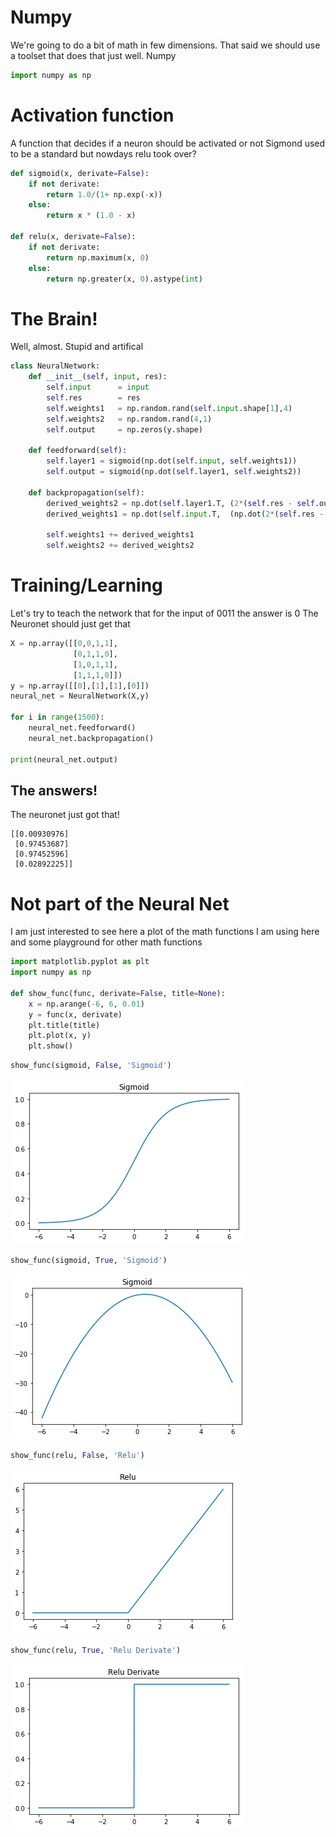 # Numpy

We're going to do a bit of math in few dimensions.
That said we should use a toolset that does that just well. Numpy

```python
import numpy as np
```

# Activation function

A function that decides if a neuron should be activated or not
Sigmond used to be a standard but nowdays relu took over?


```python
def sigmoid(x, derivate=False):
    if not derivate:
        return 1.0/(1+ np.exp(-x))
    else:
        return x * (1.0 - x)

def relu(x, derivate=False):
    if not derivate:
        return np.maximum(x, 0)
    else:
        return np.greater(x, 0).astype(int)
```

# The Brain!
Well, almost. Stupid and artifical

```python
class NeuralNetwork:
    def __init__(self, input, res):
        self.input      = input
        self.res        = res
        self.weights1   = np.random.rand(self.input.shape[1],4) 
        self.weights2   = np.random.rand(4,1)                 
        self.output     = np.zeros(y.shape)
        
    def feedforward(self):
        self.layer1 = sigmoid(np.dot(self.input, self.weights1))
        self.output = sigmoid(np.dot(self.layer1, self.weights2))
        
    def backpropagation(self):
        derived_weights2 = np.dot(self.layer1.T, (2*(self.res - self.output) * sigmoid(self.output, True)))
        derived_weights1 = np.dot(self.input.T,  (np.dot(2*(self.res - self.output) * sigmoid(self.output, True), self.weights2.T) * sigmoid(self.layer1, True)))
        
        self.weights1 += derived_weights1
        self.weights2 += derived_weights2
```

# Training/Learning
Let's try to teach the network that for the input of 0011 the answer is 0
The Neuronet should just get that


```python
X = np.array([[0,0,1,1],
              [0,1,1,0],
              [1,0,1,1],
              [1,1,1,0]])
y = np.array([[0],[1],[1],[0]])
neural_net = NeuralNetwork(X,y)

for i in range(1500):
    neural_net.feedforward()
    neural_net.backpropagation()

print(neural_net.output)
```

## The answers!

The neuronet just got that!

    [[0.00930976]
     [0.97453687]
     [0.97452596]
     [0.02892225]]


# Not part of the Neural Net

I am just interested to see here a plot of the math functions I am using here and some playground for other math functions


```python
import matplotlib.pyplot as plt  
import numpy as np

def show_func(func, derivate=False, title=None):
    x = np.arange(-6, 6, 0.01)
    y = func(x, derivate)
    plt.title(title)
    plt.plot(x, y)
    plt.show()
```


```python
show_func(sigmoid, False, 'Sigmoid')
```


![png](SimplesNeuralNetwork_files/SimplesNeuralNetwork_7_0.png)



```python
show_func(sigmoid, True, 'Sigmoid')
```


![png](SimplesNeuralNetwork_files/SimplesNeuralNetwork_8_0.png)



```python
show_func(relu, False, 'Relu')
```


![png](SimplesNeuralNetwork_files/SimplesNeuralNetwork_9_0.png)



```python
show_func(relu, True, 'Relu Derivate')
```


![png](SimplesNeuralNetwork_files/SimplesNeuralNetwork_10_0.png)

